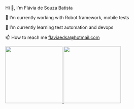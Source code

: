 Hi 👋, I'm Flávia de Souza Batista

🔭 I’m currently working with Robot framework, mobile tests

🌱 I’m currently learning test automation and devops

📫 How to reach me flaviaedsa@hotmail.com

<div>
<a href="https://github.com/flaviaedsa">
<img height="180em" src="https://github-readme-stats.vercel.app/api?username=flaviaedsa&show_icons=true&theme=dracula&include_all_commits=true&count_private=true"/>
<img height="180em" src="https://github-readme-stats.vercel.app/api/top-langs/?username=flaviaedsa&layout=compact&langs_count=7&theme=dracula"/>
</div>
  


